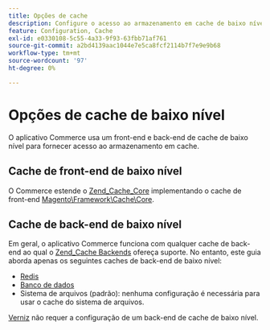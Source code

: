 ```yaml
---
title: Opções de cache
description: Configure o acesso ao armazenamento em cache de baixo nível.
feature: Configuration, Cache
exl-id: e0330108-5c55-4a33-9f93-63fbb71af761
source-git-commit: a2bd4139aac1044e7e5ca8fcf2114b7f7e9e9b68
workflow-type: tm+mt
source-wordcount: '97'
ht-degree: 0%

---
```


# Opções de cache de baixo nível

O aplicativo Commerce usa um front-end e back-end de cache de baixo nível para fornecer acesso ao armazenamento em cache.

## Cache de front-end de baixo nível

O Commerce estende o [Zend_Cache_Core](https://framework.zend.com/manual/1.12/en/zend.cache.frontends.html) implementando o cache de front-end [Magento\Framework\Cache\Core](https://github.com/magento/magento2/blob/2.4/lib/internal/Magento/Framework/Cache/Core.php).

## Cache de back-end de baixo nível

Em geral, o aplicativo Commerce funciona com qualquer cache de back-end ao qual o [Zend_Cache Backends](https://framework.zend.com/manual/1.12/en/zend.cache.backends.html) ofereça suporte. No entanto, este guia aborda apenas os seguintes caches de back-end de baixo nível:

- [Redis](config-redis.md)
- [Banco de dados](https://developer.adobe.com/commerce/php/development/cache/partial/database-caching/)
- Sistema de arquivos (padrão): nenhuma configuração é necessária para usar o cache do sistema de arquivos.

[Verniz](config-varnish.md) não requer a configuração de um back-end de cache de baixo nível.
